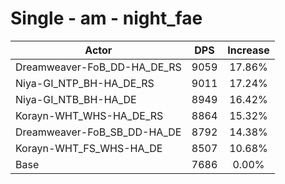 # Single - am - night_fae
| Actor | DPS | Increase |
|---|:---:|:---:|
|Dreamweaver-FoB_DD-HA_DE_RS|9059|17.86%|
|Niya-GI_NTP_BH-HA_DE_RS|9011|17.24%|
|Niya-GI_NTB_BH-HA_DE|8949|16.42%|
|Korayn-WHT_WHS-HA_DE_RS|8864|15.32%|
|Dreamweaver-FoB_SB_DD-HA_DE|8792|14.38%|
|Korayn-WHT_FS_WHS-HA_DE|8507|10.68%|
|Base|7686|0.00%|
